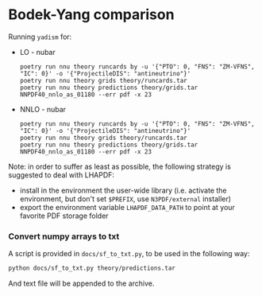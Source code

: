 # Bodek-Yang comparison

Running `yadism` for:

- LO - nubar

  ```
  poetry run nnu theory runcards by -u '{"PTO": 0, "FNS": "ZM-VFNS", "IC": 0}' -o '{"ProjectileDIS": "antineutrino"}'
  poetry run nnu theory grids theory/runcards.tar
  poetry run nnu theory predictions theory/grids.tar NNPDF40_nnlo_as_01180 --err pdf -x 23
  ```

- NNLO - nubar

  ```
  poetry run nnu theory runcards by -u '{"PTO": 0, "FNS": "ZM-VFNS", "IC": 0}' -o '{"ProjectileDIS": "antineutrino"}'
  poetry run nnu theory grids theory/runcards.tar
  poetry run nnu theory predictions theory/grids.tar NNPDF40_nnlo_as_01180 --err pdf -x 23
  ```

Note: in order to suffer as least as possible, the following strategy is
suggested to deal with LHAPDF:

- install in the environment the user-wide library (i.e. activate the
  environment, but don't set `$PREFIX`, use `N3PDF/external` installer)
- export the environment variable `LHAPDF_DATA_PATH` to point at your favorite
  PDF storage folder

### Convert numpy arrays to txt

A script is provided in `docs/sf_to_txt.py`, to be used in the following way:

```sh
python docs/sf_to_txt.py theory/predictions.tar
```

And text file will be appended to the archive.
